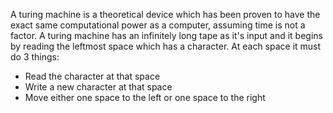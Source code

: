 A turing machine is a theoretical device which has been proven to have the exact same computational power as a computer, assuming time is not a factor. 
A turing machine has an infinitely long tape as it's input and it begins by reading the leftmost space which has a character. At each space it must do 3 things:
- Read the character at that space
- Write a new character at that space
- Move either one space to the left or one space to the right
